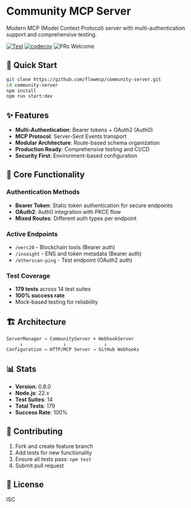# Community MCP Server

Modern MCP (Model Context Protocol) server with multi-authentication support and comprehensive testing.

[![Test](https://github.com/flowmcp/community-server/actions/workflows/test-on-release.yml/badge.svg)](https://github.com/flowmcp/community-server/actions/workflows/test-on-release.yml)
[![codecov](https://codecov.io/gh/flowmcp/community-server/branch/main/graph/badge.svg)](https://codecov.io/gh/flowmcp/community-server)
![PRs Welcome](https://img.shields.io/badge/PRs-welcome-brightgreen.svg)

## 🚀 Quick Start

```bash
git clone https://github.com/flowmcp/community-server.git
cd community-server
npm install
npm run start:dev
```

## ✨ Features

- **Multi-Authentication**: Bearer tokens + OAuth2 (Auth0)
- **MCP Protocol**: Server-Sent Events transport
- **Modular Architecture**: Route-based schema organization
- **Production Ready**: Comprehensive testing and CI/CD
- **Security First**: Environment-based configuration

## 🔧 Core Functionality

### Authentication Methods
- **Bearer Token**: Static token authentication for secure endpoints
- **OAuth2**: Auth0 integration with PKCE flow
- **Mixed Routes**: Different auth types per endpoint

### Active Endpoints
- `/eerc20` - Blockchain tools (Bearer auth)
- `/inseight` - ENS and token metadata (Bearer auth) 
- `/etherscan-ping` - Test endpoint (OAuth2 auth)

### Test Coverage
- **179 tests** across 14 test suites
- **100% success rate**
- Mock-based testing for reliability

## 🏗️ Architecture

```
ServerManager → CommunityServer + WebhookServer
     ↓               ↓              ↓
Configuration → HTTP/MCP Server → GitHub Webhooks
```

## 📊 Stats

- **Version**: 0.8.0
- **Node.js**: 22.x
- **Test Suites**: 14
- **Total Tests**: 179
- **Success Rate**: 100%

## 🤝 Contributing

1. Fork and create feature branch
2. Add tests for new functionality  
3. Ensure all tests pass: `npm test`
4. Submit pull request

## 📝 License

ISC
